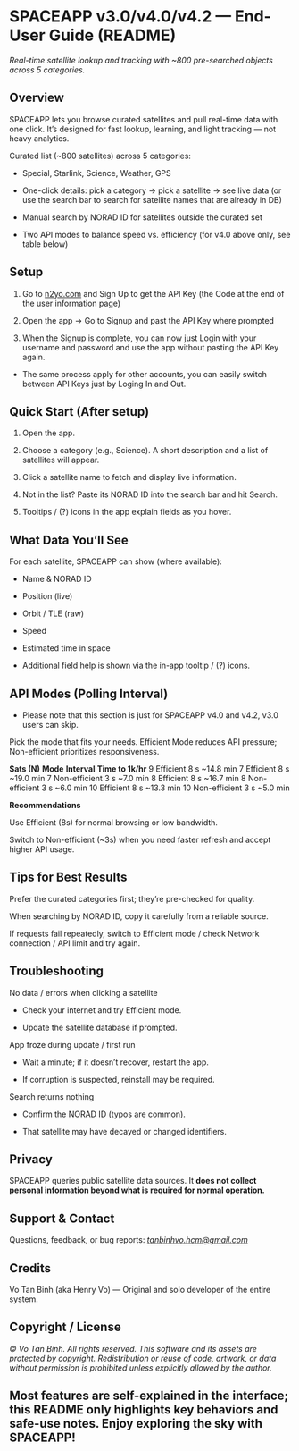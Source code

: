 # SPACEAPP v3.0/v4.0/v4.2 — End-User Guide (README)

*Real-time satellite lookup and tracking with ~800 pre-searched objects across 5 categories.*


## Overview

SPACEAPP lets you browse curated satellites and pull real-time data with one click. It’s designed for fast lookup, learning, and light tracking — not heavy analytics.

Curated list (~800 satellites) across 5 categories:

* Special, Starlink, Science, Weather, GPS

* One-click details: pick a category → pick a satellite → see live data (or use the search bar to search for satellite names that are already in DB)

* Manual search by NORAD ID for satellites outside the curated set

* Two API modes to balance speed vs. efficiency (for v4.0 above only, see table below)


## Setup

1. Go to [n2yo.com](https://www.n2yo.com/) and Sign Up to get the API Key (the Code at the end of the user information page)

2. Open the app -> Go to Signup and past the API Key where prompted

3. When the Signup is complete, you can now just Login with your username and password and use the app without pasting the API Key again.

* The same process apply for other accounts, you can easily switch between API Keys just by Loging In and Out.


## Quick Start (After setup)

1. Open the app.

2. Choose a category (e.g., Science). A short description and a list of satellites will appear.

3. Click a satellite name to fetch and display live information.

4. Not in the list? Paste its NORAD ID into the search bar and hit Search.

5. Tooltips / (?) icons in the app explain fields as you hover.


## What Data You’ll See

For each satellite, SPACEAPP can show (where available):

* Name & NORAD ID

* Position (live)

* Orbit / TLE (raw)

* Speed

* Estimated time in space

* Additional field help is shown via the in-app tooltip / (?) icons.


## API Modes (Polling Interval)
* Please note that this section is just for SPACEAPP v4.0 and v4.2, v3.0 users can skip.

Pick the mode that fits your needs. Efficient Mode reduces API pressure; Non-efficient prioritizes responsiveness.

**Sats (N)**	**Mode**	        **Interval**	**Time to 1k/hr**
9	            Efficient	             8 s	        ~14.8 min
7	            Efficient	             8 s	        ~19.0 min
7	            Non-efficient	         3 s	        ~7.0 min
8	            Efficient	             8 s	        ~16.7 min
8	            Non-efficient	         3 s	        ~6.0 min
10	            Efficient	             8 s	        ~13.3 min
10	            Non-efficient	         3 s	        ~5.0 min

**Recommendations**

Use Efficient (8s) for normal browsing or low bandwidth.

Switch to Non-efficient (~3s) when you need faster refresh and accept higher API usage.


## Tips for Best Results

Prefer the curated categories first; they’re pre-checked for quality.

When searching by NORAD ID, copy it carefully from a reliable source.

If requests fail repeatedly, switch to Efficient mode / check Network connection / API limit and try again.


## Troubleshooting

No data / errors when clicking a satellite

* Check your internet and try Efficient mode.

* Update the satellite database if prompted.

App froze during update / first run

* Wait a minute; if it doesn’t recover, restart the app.

* If corruption is suspected, reinstall may be required.

Search returns nothing

* Confirm the NORAD ID (typos are common).

* That satellite may have decayed or changed identifiers.


## Privacy

SPACEAPP queries public satellite data sources. It **does not collect personal information beyond what is required for normal operation.**


## Support & Contact

Questions, feedback, or bug reports: *tanbinhvo.hcm@gmail.com*


## Credits

Vo Tan Binh (aka Henry Vo) — Original and solo developer of the entire system.


## Copyright / License

*© Vo Tan Binh. All rights reserved.*
*This software and its assets are protected by copyright. Redistribution or reuse of code, artwork, or data without permission is prohibited unless explicitly allowed by the author.*

## Most features are self-explained in the interface; this README only highlights key behaviors and safe-use notes. Enjoy exploring the sky with SPACEAPP!
